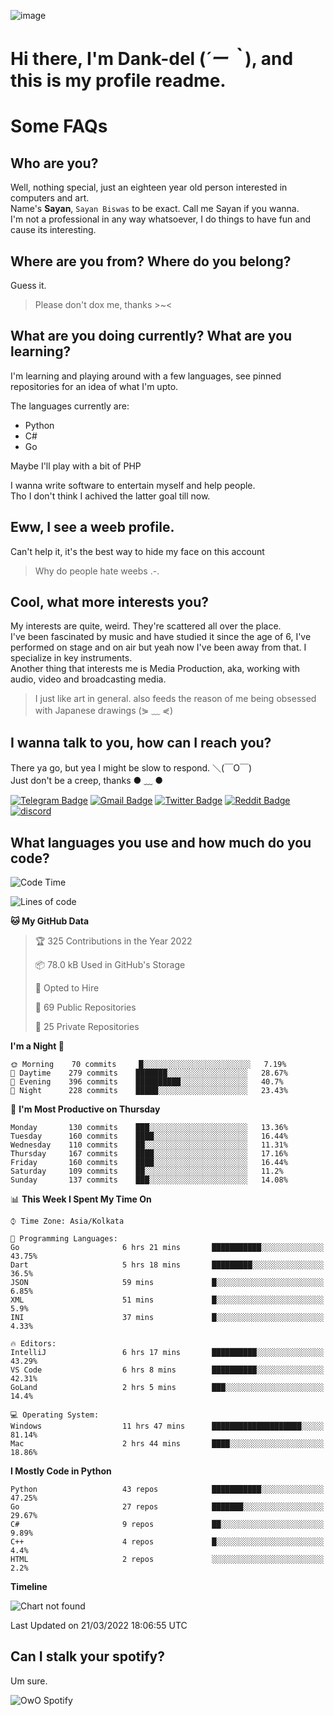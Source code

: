 ![image](https://user-images.githubusercontent.com/63096193/125182844-29f20800-e22f-11eb-8dc9-b0f2d29647bb.png)

# **Hi there, I'm Dank-del (*´ー｀*), and this is my profile readme.**
<!--  [![Profile views](https://gpvc.arturio.dev/dank-del)](https://github.com/dank-del) -->
# Some FAQs

## **Who are you?**

Well, nothing special, just an eighteen year old person interested in computers and art. \
Name's **Sayan**, `Sayan Biswas` to be exact. Call me Sayan if you wanna. \
I'm not a professional in any way whatsoever, I do things to have fun and cause its interesting.

## **Where are you from? Where do you belong?**

Guess it.
> Please don't dox me, thanks >~<

## **What are you doing currently? What are you learning?**

I'm learning and playing around with a few languages, see pinned repositories for an idea of what I'm upto.

The languages currently are:

- Python
- C#
- Go

Maybe I'll play with a bit of PHP

I wanna write software to entertain myself and help people. \
Tho I don't think I achived the latter goal till now.

## **Eww, I see a weeb profile.**

Can't help it, it's the best way to hide my face on this account
> Why do people hate weebs .-.

## **Cool, what more interests you?**

My interests are quite, weird. They're scattered all over the place. \
I've been fascinated by music and have studied it since the age of 6, I've performed on stage and on air but yeah now I've been away from that. I specialize in key instruments. \
Another thing that interests me is Media Production, aka, working with audio, video and broadcasting media.

> I just like art in general. also feeds the reason of me being obsessed with Japanese drawings (⋟ ﹏ ⋞)

## **I wanna talk to you, how can I reach you?**

There ya go, but yea I might be slow to respond. ＼(￣O￣) \
Just don't be a creep, thanks ● ﹏ ●

[![Telegram Badge](https://img.shields.io/badge/-dank_as_fuck-1ca0f1?style=flat-square&logo=telegram&logoColor=white&link=https://t.me/dank_as_fuck)](https://t.me/dank_as_fuck)
[![Gmail Badge](https://img.shields.io/badge/-chizuru@kanojo.tk-c14438?style=flat-square&logo=Gmail&logoColor=white&link=mailto:chizuru@kanojo.tk)](mailto:chizuru@kanojo.tk)
[![Twitter Badge](https://img.shields.io/twitter/follow/TheDankDel?style=social)](https://twitter.com/TheDankDel)
[![Reddit Badge](https://img.shields.io/reddit/user-karma/combined/dank_as_fuck_?style=social)](https://www.reddit.com/user/dank_as_fuck_/)
[![discord](https://discord-md-badge.vercel.app/api/shield/506536929152466945?style=social)](https://discordapp.com/users/506536929152466945)

## **What languages you use and how much do you code?**

<!--START_SECTION:waka-->
![Code Time](http://img.shields.io/badge/Code%20Time-517%20hrs%2024%20mins-blue)

![Lines of code](https://img.shields.io/badge/From%20Hello%20World%20I%27ve%20Written-866%20Thousand%20lines%20of%20code-blue)

**🐱 My GitHub Data** 

> 🏆 325 Contributions in the Year 2022
 > 
> 📦 78.0 kB Used in GitHub's Storage 
 > 
> 💼 Opted to Hire
 > 
> 📜 69 Public Repositories 
 > 
> 🔑 25 Private Repositories  
 > 
**I'm a Night 🦉** 

```text
🌞 Morning    70 commits     █░░░░░░░░░░░░░░░░░░░░░░░░   7.19% 
🌆 Daytime    279 commits    ███████░░░░░░░░░░░░░░░░░░   28.67% 
🌃 Evening    396 commits    ██████████░░░░░░░░░░░░░░░   40.7% 
🌙 Night      228 commits    █████░░░░░░░░░░░░░░░░░░░░   23.43%

```
📅 **I'm Most Productive on Thursday** 

```text
Monday       130 commits    ███░░░░░░░░░░░░░░░░░░░░░░   13.36% 
Tuesday      160 commits    ████░░░░░░░░░░░░░░░░░░░░░   16.44% 
Wednesday    110 commits    ██░░░░░░░░░░░░░░░░░░░░░░░   11.31% 
Thursday     167 commits    ████░░░░░░░░░░░░░░░░░░░░░   17.16% 
Friday       160 commits    ████░░░░░░░░░░░░░░░░░░░░░   16.44% 
Saturday     109 commits    ██░░░░░░░░░░░░░░░░░░░░░░░   11.2% 
Sunday       137 commits    ███░░░░░░░░░░░░░░░░░░░░░░   14.08%

```


📊 **This Week I Spent My Time On** 

```text
⌚︎ Time Zone: Asia/Kolkata

💬 Programming Languages: 
Go                       6 hrs 21 mins       ███████████░░░░░░░░░░░░░░   43.75% 
Dart                     5 hrs 18 mins       █████████░░░░░░░░░░░░░░░░   36.5% 
JSON                     59 mins             █░░░░░░░░░░░░░░░░░░░░░░░░   6.85% 
XML                      51 mins             █░░░░░░░░░░░░░░░░░░░░░░░░   5.9% 
INI                      37 mins             █░░░░░░░░░░░░░░░░░░░░░░░░   4.33%

🔥 Editors: 
IntelliJ                 6 hrs 17 mins       ██████████░░░░░░░░░░░░░░░   43.29% 
VS Code                  6 hrs 8 mins        ██████████░░░░░░░░░░░░░░░   42.31% 
GoLand                   2 hrs 5 mins        ███░░░░░░░░░░░░░░░░░░░░░░   14.4%

💻 Operating System: 
Windows                  11 hrs 47 mins      ████████████████████░░░░░   81.14% 
Mac                      2 hrs 44 mins       ████░░░░░░░░░░░░░░░░░░░░░   18.86%

```

**I Mostly Code in Python** 

```text
Python                   43 repos            ███████████░░░░░░░░░░░░░░   47.25% 
Go                       27 repos            ███████░░░░░░░░░░░░░░░░░░   29.67% 
C#                       9 repos             ██░░░░░░░░░░░░░░░░░░░░░░░   9.89% 
C++                      4 repos             █░░░░░░░░░░░░░░░░░░░░░░░░   4.4% 
HTML                     2 repos             ░░░░░░░░░░░░░░░░░░░░░░░░░   2.2%

```


**Timeline**

![Chart not found](https://raw.githubusercontent.com/Dank-del/Dank-del/main/charts/bar_graph.png) 


 Last Updated on 21/03/2022 18:06:55 UTC
<!--END_SECTION:waka-->

## **Can I stalk your spotify?**

Um sure.

![OwO Spotify](https://spotify-recently-played-readme.vercel.app/api?user=31fdrsslnr7nvq4ytqwtw7c4rxfm&count=5)
